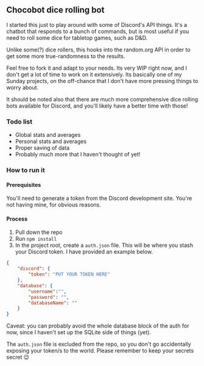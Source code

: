 ## Chocobot dice rolling bot

I started this just to play around with some of Discord's API things. It's a chatbot that responds to a bunch of commands, but is most useful if you need to roll some dice for tabletop games, such as D&D.

Unlike some(?) dice rollers, this hooks into the random.org API in order to get some more true-randomness to the results.

Feel free to fork it and adapt to your needs. Its very WIP right now, and I don't get a lot of time to work on it extensively. Its basically one of my Sunday projects, on the off-chance that I don't have more pressing things to worry about.

It should be noted also that there are much more comprehensive dice rolling bots available for Discord, and you'll likely have a better time with those!

### Todo list

* Global stats and averages
* Personal stats and averages
* Proper saving of data
* Probably much more that I haven't thought of yet!

### How to run it

#### Prerequisites

You'll need to generate a token from the Discord development site. You're not having mine, for obvious reasons.

#### Process

1. Pull down the repo
1. Run `npm install`
1. In the project root, create a `auth.json` file. This will be where you stash your Discord token. I have provided an example below.

```json
{
    "discord": {
        "token": "PUT YOUR TOKEN HERE"
    },
    "database": {
        "username":"",
        "password": "",
        "databaseName": ""
    }
}
```
Caveat: you can probably avoid the whole database block of the auth for now, since I haven't set up the SQLite side of things (yet).

The `auth.json` file is excluded from the repo, so you don't go accidentally exposing your token/s to the world. Please remember to keep your secrets secret :wink: 
